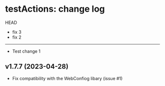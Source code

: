testActions: change log
=======================

HEAD
* fix 3
* fix 2
----

* Test change 1

v1.7.7 (2023-04-28)
------

* Fix compatibility with the WebConfiog libary (issue #1)
